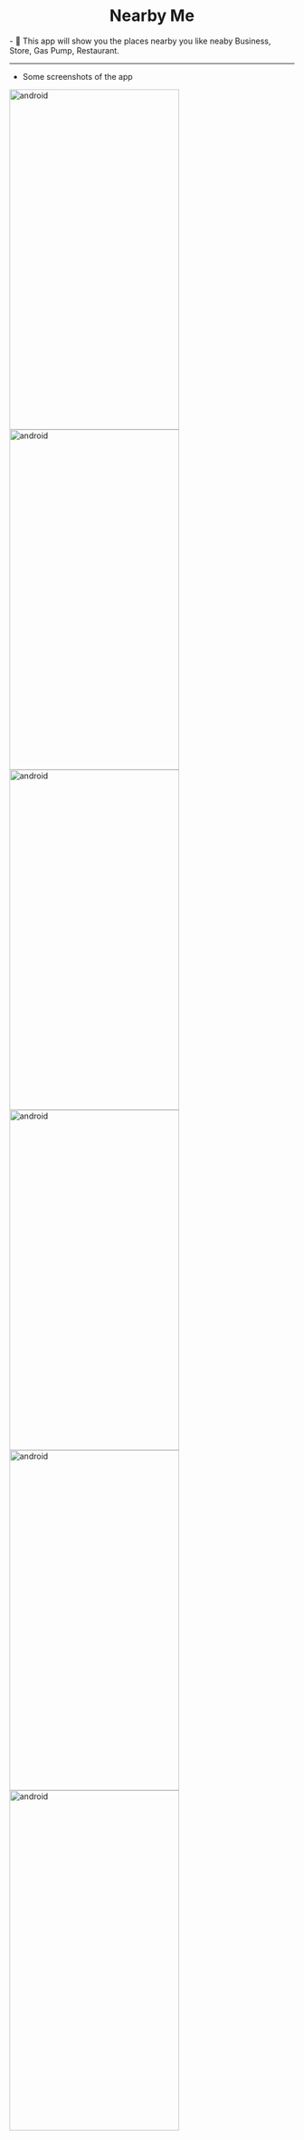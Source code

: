 <h1 align="center">Nearby Me</h1>
- 🌱 This app will show you the places nearby you like neaby Business, Store, Gas Pump, Restaurant.
<hr>

- Some screenshots of the app

<!--![Screenshot_20220911-172724_KotlinNearby](https://user-images.githubusercontent.com/92438772/189526411-266793a0-2a3b-43a3-a722-b28db39d1455.jpg)-->


<img src="https://user-images.githubusercontent.com/92438772/190899994-932aeaa1-e8c0-434a-9b4c-9d8dd10933df.jpg" alt="android" width="300" height="600"/>

<img src="https://user-images.githubusercontent.com/92438772/190900095-7aa5eb01-89a6-4fb0-b726-3235f43700d5.jpg" alt="android" width="300" height="600"/>

<img src="https://user-images.githubusercontent.com/92438772/190900120-e91021b8-2d6a-48ff-81b5-16e155a53ac1.jpg" alt="android" width="300" height="600"/>

<img src="https://user-images.githubusercontent.com/92438772/190900713-5b3a6503-397e-4714-ba9f-9936ca59f561.jpg" alt="android" width="300" height="600"/>

<img src="https://user-images.githubusercontent.com/92438772/190900741-1f470659-52a1-47f2-8bd7-623fb4f24cd1.jpg" alt="android" width="300" height="600"/>

<img src="https://user-images.githubusercontent.com/92438772/190900781-d0274103-38a2-4fb0-a5ca-8f9bad2e8a78.jpg" alt="android" width="300" height="600"/>

